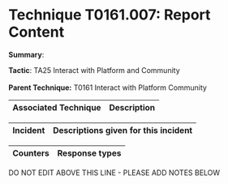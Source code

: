 # Technique T0161.007: Report Content

**Summary**: 

**Tactic**: TA25 Interact with Platform and Community <br><br>**Parent Technique:** T0161 Interact with Platform Community


| Associated Technique | Description |
| --------- | ------------------------- |



| Incident | Descriptions given for this incident |
| -------- | -------------------- |



| Counters | Response types |
| -------- | -------------- |


DO NOT EDIT ABOVE THIS LINE - PLEASE ADD NOTES BELOW